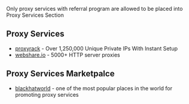 Only proxy services with referral program are allowed to be placed into Proxy Services Section

## Proxy Services

* [proxyrack](http://www.proxyrack.com/access/aff/go/lorien) - Over 1,250,000 Unique Private IPs With Instant Setup
* [webshare.io](https://proxy.webshare.io/register/?referral_code=g41thaun6ip6) - 5000+ HTTP server proxies

## Proxy Services Marketpalce
* [blackhatworld](https://www.blackhatworld.com/forums/proxies-for-sale.112/) - one of the most popular places in the world for promoting proxy services
